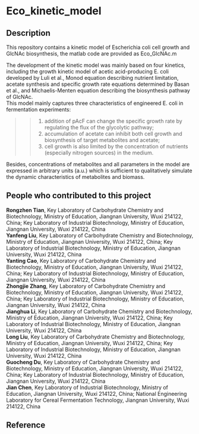 # Eco_kinetic_model

## Description
This repository contains a kinetic model of Escherichia coli cell growth and GlcNAc biosynthesis, the matlab code are provided as Eco_GlcNAc.m  

The development of the kinetic model was mainly based on four kinetics, including the growth kinetic model of acetic acid-producing E. coli developed by Luli et al., Monod equation describing nutrient limitation, acetate synthesis and specific growth rate equations determined by Basan et al., and Michaelis-Menten equation describing the biosynthesis pathway of GlcNAc.   
This model mainly captures three characteristics of engineered E. coli in fermentation experiments:   
>>1) addition of pAcF can change the specific growth rate by regulating the flux of the glycolytic pathway;  
>>2) accumulation of acetate can inhibit both cell growth and biosynthesis of target metabolites and acetate;  
>>3) cell growth is also limited by the concentration of nutrients (especially nitrogen sources) in the medium.   

Besides, concentrations of metabolites and all parameters in the model are expressed in arbitrary units (a.u.) which is sufficient to qualitatively simulate the dynamic characteristics of metabolites and biomass.  

## People who contributed to this project
**Rongzhen Tian**, Key Laboratory of Carbohydrate Chemistry and Biotechnology, Ministry of Education, Jiangnan University, Wuxi 214122, China; Key Laboratory of Industrial Biotechnology, Ministry of Education, Jiangnan University, Wuxi 214122, China  
**Yanfeng Liu**, Key Laboratory of Carbohydrate Chemistry and Biotechnology, Ministry of Education, Jiangnan University, Wuxi 214122, China; Key Laboratory of Industrial Biotechnology, Ministry of Education, Jiangnan University, Wuxi 214122, China  
**Yanting Cao**, Key Laboratory of Carbohydrate Chemistry and Biotechnology, Ministry of Education, Jiangnan University, Wuxi 214122, China; Key Laboratory of Industrial Biotechnology, Ministry of Education, Jiangnan University, Wuxi 214122, China  
**Zhongjie Zhang**, Key Laboratory of Carbohydrate Chemistry and Biotechnology, Ministry of Education, Jiangnan University, Wuxi 214122, China; Key Laboratory of Industrial Biotechnology, Ministry of Education, Jiangnan University, Wuxi 214122, China  
**Jianghua Li**, Key Laboratory of Carbohydrate Chemistry and Biotechnology, Ministry of Education, Jiangnan University, Wuxi 214122, China; Key Laboratory of Industrial Biotechnology, Ministry of Education, Jiangnan University, Wuxi 214122, China  
**Long Liu**, Key Laboratory of Carbohydrate Chemistry and Biotechnology, Ministry of Education, Jiangnan University, Wuxi 214122, China; Key Laboratory of Industrial Biotechnology, Ministry of Education, Jiangnan University, Wuxi 214122, China  
**Guocheng Du**, Key Laboratory of Carbohydrate Chemistry and Biotechnology, Ministry of Education, Jiangnan University, Wuxi 214122, China; Key Laboratory of Industrial Biotechnology, Ministry of Education, Jiangnan University, Wuxi 214122, China  
**Jian Chen**, Key Laboratory of Industrial Biotechnology, Ministry of Education, Jiangnan University, Wuxi 214122, China; National Engineering Laboratory for Cereal Fermentation Technology, Jiangnan University, Wuxi 214122, China  

## Reference
